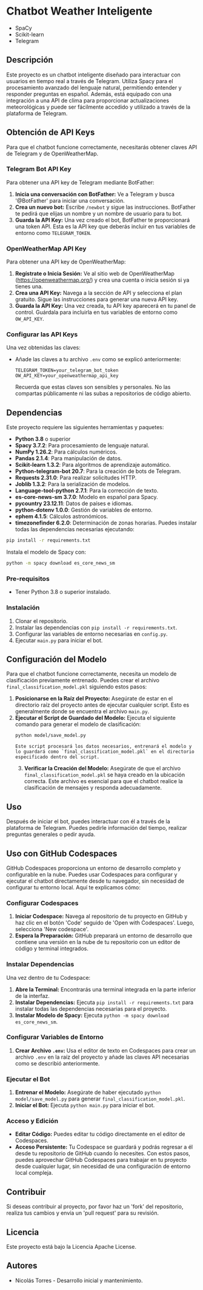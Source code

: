 # Chatbot Weather Inteligente
- SpaCy
- Scikit-learn
- Telegram
## Descripción
Este proyecto es un chatbot inteligente diseñado para interactuar con usuarios en tiempo real a través de Telegram. Utiliza Spacy para el procesamiento avanzado del lenguaje natural, permitiendo entender y responder preguntas en español. Además, está equipado con una integración a una API de clima para proporcionar actualizaciones meteorológicas y puede ser fácilmente accedido y utilizado a través de la plataforma de Telegram.
## Obtención de API Keys
Para que el chatbot funcione correctamente, necesitarás obtener claves API de Telegram y de OpenWeatherMap.
### Telegram Bot API Key
Para obtener una API key de Telegram mediante BotFather:
1. **Inicia una conversación con BotFather:** Ve a Telegram y busca '@BotFather' para iniciar una conversación.
2. **Crea un nuevo bot:** Escribe `/newbot` y sigue las instrucciones. BotFather te pedirá que elijas un nombre y un nombre de usuario para tu bot.
3. **Guarda la API Key:** Una vez creado el bot, BotFather te proporcionará una token API. Esta es la API key que deberás incluir en tus variables de entorno como `TELEGRAM_TOKEN`.
### OpenWeatherMap API Key
Para obtener una API key de OpenWeatherMap:
1. **Regístrate o Inicia Sesión:** Ve al sitio web de OpenWeatherMap (https://openweathermap.org/) y crea una cuenta o inicia sesión si ya tienes una.
2. **Crea una API Key:** Navega a la sección de API y selecciona el plan gratuito. Sigue las instrucciones para generar una nueva API key.
3. **Guarda la API Key:** Una vez creada, tu API key aparecerá en tu panel de control. Guárdala para incluirla en tus variables de entorno como `OW_API_KEY`.
### Configurar las API Keys
Una vez obtenidas las claves:
- Añade las claves a tu archivo `.env` como se explicó anteriormente:
    ```plaintext
    TELEGRAM_TOKEN=your_telegram_bot_token
    OW_API_KEY=your_openweathermap_api_key
    ```
    Recuerda que estas claves son sensibles y personales. No las compartas públicamente ni las subas a repositorios de código abierto.
## Dependencias
Este proyecto requiere las siguientes herramientas y paquetes:
- **Python 3.8** o superior
- **Spacy 3.7.2**: Para procesamiento de lenguaje natural.
- **NumPy 1.26.2**: Para cálculos numéricos.
- **Pandas 2.1.4**: Para manipulación de datos.
- **Scikit-learn 1.3.2**: Para algoritmos de aprendizaje automático.
- **Python-telegram-bot 20.7**: Para la creación de bots de Telegram.
- **Requests 2.31.0**: Para realizar solicitudes HTTP.
- **Joblib 1.3.2**: Para la serialización de modelos.
- **Language-tool-python 2.7.1**: Para la corrección de texto.
- **es-core-news-sm 3.7.0**: Modelo en español para Spacy.
- **pycountry 23.12.11**: Datos de países e idiomas.
- **python-dotenv 1.0.0**: Gestión de variables de entorno.
- **ephem 4.1.5**: Cálculos astronómicos.
- **timezonefinder 6.2.0**: Determinación de zonas horarias.
Puedes instalar todas las dependencias necesarias ejecutando:
```bash
pip install -r requirements.txt
```
Instala el modelo de Spacy con:
```bash
python -m spacy download es_core_news_sm
```
### Pre-requisitos
- Tener Python 3.8 o superior instalado.
### Instalación
1. Clonar el repositorio.
2. Instalar las dependencias con `pip install -r requirements.txt`.
3. Configurar las variables de entorno necesarias en `config.py`.
4. Ejecutar `main.py` para iniciar el bot.
## Configuración del Modelo
Para que el chatbot funcione correctamente, necesita un modelo de clasificación previamente entrenado. Puedes crear el archivo `final_classification_model.pkl` siguiendo estos pasos:
1. **Posicionarse en la Raíz del Proyecto:** Asegúrate de estar en el directorio raíz del proyecto antes de ejecutar cualquier script. Esto es generalmente donde se encuentra el archivo `main.py`.
2. **Ejecutar el Script de Guardado del Modelo:** Ejecuta el siguiente comando para generar el modelo de clasificación:
    ```bash
    python model/save_model.py
    ```
       Este script procesará los datos necesarios, entrenará el modelo y lo guardará como `final_classification_model.pkl` en el directorio especificado dentro del script.
   3. **Verificar la Creación del Modelo:** Asegúrate de que el archivo `final_classification_model.pkl` se haya creado en la ubicación correcta. Este archivo es esencial para que el chatbot realice la clasificación de mensajes y responda adecuadamente.
## Uso
Después de iniciar el bot, puedes interactuar con él a través de la plataforma de Telegram. Puedes pedirle información del tiempo, realizar preguntas generales o pedir ayuda.
## Uso con GitHub Codespaces
GitHub Codespaces proporciona un entorno de desarrollo completo y configurable en la nube. Puedes usar Codespaces para configurar y ejecutar el chatbot directamente desde tu navegador, sin necesidad de configurar tu entorno local. Aquí te explicamos cómo:
### Configurar Codespaces
1. **Iniciar Codespace:** Navega al repositorio de tu proyecto en GitHub y haz clic en el botón 'Code' seguido de 'Open with Codespaces'. Luego, selecciona 'New codespace'.
2. **Espera la Preparación:** GitHub preparará un entorno de desarrollo que contiene una versión en la nube de tu repositorio con un editor de código y terminal integrados.
### Instalar Dependencias
Una vez dentro de tu Codespace:
1. **Abre la Terminal:** Encontrarás una terminal integrada en la parte inferior de la interfaz.
2. **Instalar Dependencias:** Ejecuta `pip install -r requirements.txt` para instalar todas las dependencias necesarias para el proyecto.
3. **Instalar Modelo de Spacy:** Ejecuta `python -m spacy download es_core_news_sm`.
### Configurar Variables de Entorno
1. **Crear Archivo `.env`:** Usa el editor de texto en Codespaces para crear un archivo `.env` en la raíz del proyecto y añade las claves API necesarias como se describió anteriormente.
### Ejecutar el Bot
1. **Entrenar el Modelo:** Asegúrate de haber ejecutado `python model/save_model.py` para generar `final_classification_model.pkl`.
2. **Iniciar el Bot:** Ejecuta `python main.py` para iniciar el bot.
### Acceso y Edición
- **Editar Código:** Puedes editar tu código directamente en el editor de Codespaces.
- **Acceso Persistente:** Tu Codespace se guardará y podrás regresar a él desde tu repositorio de GitHub cuando lo necesites.
Con estos pasos, puedes aprovechar GitHub Codespaces para trabajar en tu proyecto desde cualquier lugar, sin necesidad de una configuración de entorno local compleja.
## Contribuir
Si deseas contribuir al proyecto, por favor haz un 'fork' del repositorio, realiza tus cambios y envía un 'pull request' para su revisión.
## Licencia
Este proyecto está bajo la Licencia Apache License.
## Autores
- Nicolás Torres - Desarrollo inicial y mantenimiento.
